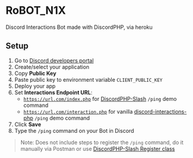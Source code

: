 # RoBOT_N1X
Discord Interactions Bot made with DiscordPHP, via heroku

## Setup
1. Go to [Discord developers portal](https://discord.com/developers/applications/)
2. Create/select your application
3. Copy **Public Key**
4. Paste public key to environment variable `CLIENT_PUBLIC_KEY`
5. Deploy your app
6. Set **Interactions Endpoint URL**:
   - [`https://url.com/index.php`](https://github.com/SQKo/RoBOT_N1X/blob/main/public/index.php) for [DiscordPHP-Slash](https://github.com/discord-php/DiscordPHP-Slash) `/ping` demo command
   - [`https://url.com/interaction.php`](https://github.com/SQKo/RoBOT_N1X/blob/main/public/interaction.php) for vanilla [discord-interactions-php](https://github.com/discord/discord-interactions-php) `/ping` demo command
7. Click **Save**
8. Type the `/ping` command on your Bot in Discord

> Note: Does not include steps to register the `/ping` command, do it manually via Postman or use [DiscordPHP-Slash Register class](https://github.com/discord-php/DiscordPHP-Slash#discordslashregisterclient)
